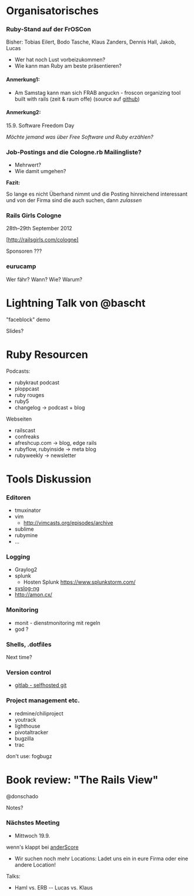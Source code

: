 # Organisatorisches

### Ruby-Stand auf der FrOSCon 

Bisher:  Tobias Eilert, Bodo Tasche, Klaus Zanders, Dennis Hall, Jakob, Lucas

* Wer hat noch Lust vorbeizukommen?
* Wie kann man Ruby am beste präsentieren?

#### Anmerkung1:

- Am Samstag kann man sich FRAB anguckn - froscon organizing tool built
  with rails  (zeit & raum offe) (source auf [github](https://github.com/oneiros/frab))

#### Anmerkung2:

15.9.  Software Freedom Day

*Möchte jemand was über Free Software und Ruby erzählen?*

### Job-Postings and die Cologne.rb Mailingliste?

- Mehrwert?
- Wie damit umgehen?

**Fazit:**

So lange es nicht Überhand nimmt und die Posting hinreichend interessant und von der Firma sind die auch suchen,  dann *zulassen*


### Rails Girls Cologne
 
28th–29th September 2012

[http://railsgirls.com/cologne]

Sponsoren ???

### eurucamp

Wer fähr?  Wann?  Wie?  Warum?

# Lightning Talk von @bascht

"faceblock" demo

Slides?

# Ruby Resourcen

Podcasts: 

* rubykraut podcast
* ploppcast
* ruby rouges
* ruby5 
* changelog -> podcast + blog

Webseiten

* railscast
* confreaks
* afreshcup.com -> blog, edge rails
* rubyflow, rubyinside -> meta blog
* rubyweekly -> newsletter


# Tools Diskussion

### Editoren

* tmuxinator
* vim
  * http://vimcasts.org/episodes/archive
* sublime
* rubymine
* ...

### Logging

* Graylog2
* splunk
  * Hosten Splunk https://www.splunkstorm.com/
* [syslog-ng](http://www.balabit.com/network-security/syslog-ng/opensource-logging-system/overview)
* http://amon.cx/

### Monitoring

* monit - dienstmonitoring mit regeln
* god ?

### Shells, .dotfiles

Next time?

### Version control

* [gitlab - selfhosted git](http://gitlabhq.com/)

### Project management etc.

* redmine/chiliproject
* youtrack
* lighthouse
* pivotaltracker
* bugzilla
* trac

don't use:  fogbugz

# Book review:  "The Rails View"

@donschado

Notes?

### Nächstes Meeting

- Mittwoch 19.9.

wenn's klappt bei [anderScore](http://anderscore.com/)

- Wir suchen noch mehr Locations:  Ladet uns ein in eure Firma oder eine andere Location!

Talks: 

- Haml vs. ERB -- Lucas vs. Klaus
